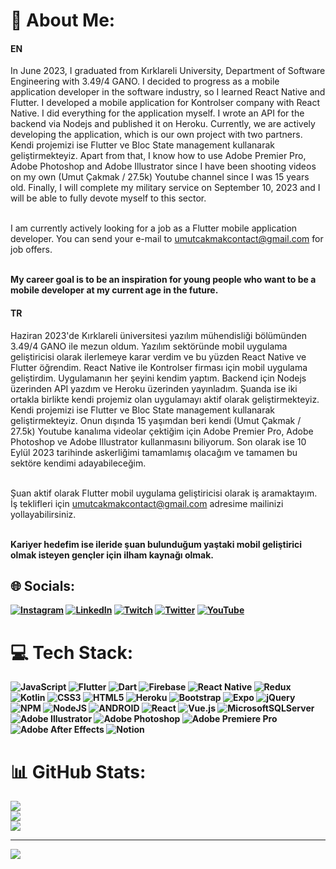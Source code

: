 # 💫 About Me:
#### EN
In June 2023, I graduated from Kırklareli University, Department of Software Engineering with 3.49/4 GANO. I decided to progress as a mobile application developer in the software industry, so I learned React Native and Flutter. I developed a mobile application for Kontrolser company with React Native. I did everything for the application myself. I wrote an API for the backend via Nodejs and published it on Heroku. Currently, we are actively developing the application, which is our own project with two partners. Kendi projemizi ise Flutter ve Bloc State management kullanarak geliştirmekteyiz. Apart from that, I know how to use Adobe Premier Pro, Adobe Photoshop and Adobe Illustrator since I have been shooting videos on my own (Umut Çakmak / 27.5k) Youtube channel since I was 15 years old. Finally, I will complete my military service on September 10, 2023 and I will be able to fully devote myself to this sector.

<br>I am currently actively looking for a job as a Flutter mobile application developer. You can send your e-mail to umutcakmakcontact@gmail.com for job offers.

<br><b>My career goal is to be an inspiration for young people who want to be a mobile developer at my current age in the future.</b>

#### TR
Haziran 2023'de Kırklareli üniversitesi yazılım mühendisliği bölümünden 3.49/4 GANO ile mezun oldum. Yazılım sektöründe mobil uygulama geliştiricisi olarak ilerlemeye karar verdim ve bu yüzden React Native ve Flutter öğrendim. React Native ile Kontrolser firması için mobil uygulama geliştirdim. Uygulamanın her şeyini kendim yaptım. Backend için Nodejs üzerinden API yazdım ve Heroku üzerinden yayınladım. Şuanda ise iki ortakla birlikte kendi projemiz olan uygulamayı aktif olarak geliştirmekteyiz. Kendi projemizi ise Flutter ve Bloc State management kullanarak geliştirmekteyiz. Onun dışında 15 yaşımdan beri kendi (Umut Çakmak / 27.5k) Youtube kanalıma videolar çektiğim için Adobe Premier Pro, Adobe Photoshop ve Adobe Illustrator kullanmasını biliyorum. Son olarak ise 10 Eylül 2023 tarihinde askerliğimi tamamlamış olacağım ve tamamen bu sektöre kendimi adayabileceğim.

<br>Şuan aktif olarak Flutter mobil uygulama geliştiricisi olarak iş aramaktayım. İş teklifleri için umutcakmakcontact@gmail.com adresime mailinizi yollayabilirsiniz.

<br><b>Kariyer hedefim ise ileride şuan bulunduğum yaştaki mobil geliştirici olmak isteyen gençler için ilham kaynağı olmak.<b/>


## 🌐 Socials:
[![Instagram](https://img.shields.io/badge/Instagram-%23E4405F.svg?logo=Instagram&logoColor=white)](https://instagram.com/umutcakmak1) [![LinkedIn](https://img.shields.io/badge/LinkedIn-%230077B5.svg?logo=linkedin&logoColor=white)](https://linkedin.com/in/umutcakmak1) [![Twitch](https://img.shields.io/badge/Twitch-%239146FF.svg?logo=Twitch&logoColor=white)](https://twitch.tv/umutcakmak) [![Twitter](https://img.shields.io/badge/Twitter-%231DA1F2.svg?logo=Twitter&logoColor=white)](https://twitter.com/umutcakmaks) [![YouTube](https://img.shields.io/badge/YouTube-%23FF0000.svg?logo=YouTube&logoColor=white)](https://youtube.com/@umutcakmak) 

# 💻 Tech Stack:
![JavaScript](https://img.shields.io/badge/javascript-%23323330.svg?style=plastic&logo=javascript&logoColor=%23F7DF1E) ![Flutter](https://img.shields.io/badge/Flutter-%2302569B.svg?style=plastic&logo=Flutter&logoColor=white) ![Dart](https://img.shields.io/badge/dart-%230175C2.svg?style=plastic&logo=dart&logoColor=white) ![Firebase](https://img.shields.io/badge/firebase-%23039BE5.svg?style=plastic&logo=firebase) ![React Native](https://img.shields.io/badge/react_native-%2320232a.svg?style=plastic&logo=react&logoColor=%2361DAFB) ![Redux](https://img.shields.io/badge/redux-%23593d88.svg?style=plastic&logo=redux&logoColor=white) ![Kotlin](https://img.shields.io/badge/kotlin-%230095D5.svg?style=plastic&logo=kotlin&logoColor=white) ![CSS3](https://img.shields.io/badge/css3-%231572B6.svg?style=plastic&logo=css3&logoColor=white) ![HTML5](https://img.shields.io/badge/html5-%23E34F26.svg?style=plastic&logo=html5&logoColor=white) ![Heroku](https://img.shields.io/badge/heroku-%23430098.svg?style=plastic&logo=heroku&logoColor=white) ![Bootstrap](https://img.shields.io/badge/bootstrap-%23563D7C.svg?style=plastic&logo=bootstrap&logoColor=white) ![Expo](https://img.shields.io/badge/expo-1C1E24?style=plastic&logo=expo&logoColor=#D04A37) ![jQuery](https://img.shields.io/badge/jquery-%230769AD.svg?style=plastic&logo=jquery&logoColor=white) ![NPM](https://img.shields.io/badge/NPM-%23000000.svg?style=plastic&logo=npm&logoColor=white) ![NodeJS](https://img.shields.io/badge/node.js-6DA55F?style=plastic&logo=node.js&logoColor=white) ![ANDROID](https://img.shields.io/badge/android-%2320232a.svg?style=plastic&logo=android&logoColor=%a4c639) ![React](https://img.shields.io/badge/react-%2320232a.svg?style=plastic&logo=react&logoColor=%2361DAFB) ![Vue.js](https://img.shields.io/badge/vuejs-%2335495e.svg?style=plastic&logo=vuedotjs&logoColor=%234FC08D) ![MicrosoftSQLServer](https://img.shields.io/badge/Microsoft%20SQL%20Sever-CC2927?style=plastic&logo=microsoft%20sql%20server&logoColor=white) ![Adobe Illustrator](https://img.shields.io/badge/adobeillustrator-%23FF9A00.svg?style=plastic&logo=adobeillustrator&logoColor=white) ![Adobe Photoshop](https://img.shields.io/badge/adobephotoshop-%2331A8FF.svg?style=plastic&logo=adobephotoshop&logoColor=white) ![Adobe Premiere Pro](https://img.shields.io/badge/Adobe%20Premiere%20Pro-9999FF.svg?style=plastic&logo=Adobe%20Premiere%20Pro&logoColor=white) ![Adobe After Effects](https://img.shields.io/badge/Adobe%20After%20Effects-9999FF.svg?style=plastic&logo=Adobe%20After%20Effects&logoColor=white) ![Notion](https://img.shields.io/badge/Notion-%23000000.svg?style=plastic&logo=notion&logoColor=white)
# 📊 GitHub Stats:
![](https://github-readme-stats-sigma-five.vercel.app/api?username=umutcakmaks&theme=dark&hide_border=false&include_all_commits=false&count_private=false)<br/>
![](https://github-readme-streak-stats.herokuapp.com/?user=umutcakmaks&theme=dark&hide_border=false)<br/>
![](https://github-readme-stats-sigma-five.vercel.app/api/top-langs/?username=umutcakmaks&theme=dark&hide_border=false&include_all_commits=false&count_private=false&layout=compact)

---
[![](https://visitcount.itsvg.in/api?id=umutcakmaks&icon=0&color=6)](https://visitcount.itsvg.in)

<!-- Proudly created with GPRM ( https://gprm.itsvg.in ) -->
